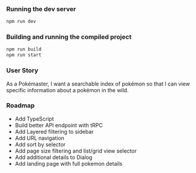 ### Running the dev server
```bash
npm run dev
```

### Building and running the compiled project 
```bash
npm run build
npm run start
```

### User Story
As a Pokémaster, I want a searchable index of pokémon so that I can view specific information about a pokémon in the wild. 

### Roadmap
- Add TypeScript
- Build better API endpoint with tRPC
- Add Layered filtering to sidebar
- Add URL navigation
- Add sort by selector
- Add page size filtering and list/grid view selector
- Add additional details to Dialog
- Add landing page with full pokemon details
